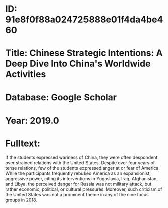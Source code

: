 # ID: 91e8f0f88a024725888e01f4da4be460
# Title: Chinese Strategic Intentions: A Deep Dive Into China's Worldwide Activities
# Database: Google Scholar
# Year: 2019.0
# Fulltext:
If the students expressed wariness of China, they were often despondent over strained relations with the United States.
Despite over four years of tense relations, few of the students expressed anger at or fear of America.
While the participants frequently rebuked America as an expansionist, aggressive power, citing its interventions in Yugoslavia, Iraq, Afghanistan, and Libya, the perceived danger for Russia was not military attack, but rather economic, political, or cultural pressures.
Moreover, such criticism of the United States was not a prominent theme in any of the nine focus groups in 2018.